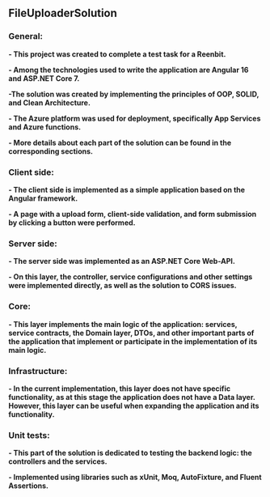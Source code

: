 ## FileUploaderSolution

### General:

**- This project was created to complete a test task for a Reenbit.**

**- Among the technologies used to write the application are Angular 16 and ASP.NET Core 7.**

**-The solution was created by implementing the principles of OOP, SOLID, and Clean Architecture.**

**- The Azure platform was used for deployment, specifically App Services and Azure functions.** 

**- More details about each part of the solution can be found in the corresponding sections.**

### Client side:

**- The client side is implemented as a simple application based on the Angular framework.**

**- A page with a upload form, client-side validation, and form submission by clicking a button were performed.**

### Server side:

**- The server side was implemented as an ASP.NET Core Web-API.**

**- On this layer, the controller, service configurations and other settings were implemented directly, as well as the solution to CORS issues.**

### Core:

**- This layer implements the main logic of the application: services, service contracts, the Domain layer, DTOs, and other important parts of the application that implement or participate in the implementation of its main logic.**

### Infrastructure:

**- In the current implementation, this layer does not have specific functionality, as at this stage the application does not have a Data layer. However, this layer can be useful when expanding the application and its functionality.**

### Unit tests:

**- This part of the solution is dedicated to testing the backend logic: the controllers and the services.**

**- Implemented using libraries such as xUnit, Moq, AutoFixture, and Fluent Assertions.**


